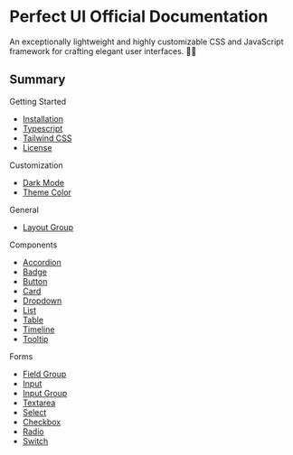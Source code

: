 # Perfect UI Official Documentation

An exceptionally lightweight and highly customizable CSS and JavaScript framework for crafting elegant user interfaces. 🎨💡

## Summary

Getting Started

- [Installation](https://github.com/chrissgon/perfectui/blob/main/docs/installation.md)
- [Typescript](https://github.com/chrissgon/perfectui/blob/main/docs/typescript.md)
- [Tailwind CSS](https://github.com/chrissgon/perfectui/blob/main/docs/tailwindcss.md)
- [License](https://github.com/chrissgon/perfectui/blob/main/docs/license.md)

Customization

- [Dark Mode](https://github.com/chrissgon/perfectui/blob/main/docs/darkmode.md)
- [Theme Color](https://github.com/chrissgon/perfectui/blob/main/docs/theme-color.md)

General

- [Layout Group](https://github.com/chrissgon/perfectui/blob/main/docs/layout-group.md)

Components

- [Accordion](https://github.com/chrissgon/perfectui/blob/main/docs/accordion.md)
- [Badge](https://github.com/chrissgon/perfectui/blob/main/docs/badge.md)
- [Button](https://github.com/chrissgon/perfectui/blob/main/docs/button.md)
- [Card](https://github.com/chrissgon/perfectui/blob/main/docs/card.md)
- [Dropdown](https://github.com/chrissgon/perfectui/blob/main/docs/dropdown.md)
- [List](https://github.com/chrissgon/perfectui/blob/main/docs/list.md)
- [Table](https://github.com/chrissgon/perfectui/blob/main/docs/table.md)
- [Timeline](https://github.com/chrissgon/perfectui/blob/main/docs/timeline.md)
- [Tooltip](https://github.com/chrissgon/perfectui/blob/main/docs/tooltip.md)

Forms

- [Field Group](https://github.com/chrissgon/perfectui/blob/main/docs/field-group.md)
- [Input](https://github.com/chrissgon/perfectui/blob/main/docs/input.md)
- [Input Group](https://github.com/chrissgon/perfectui/blob/main/docs/input-group.md)
- [Textarea](https://github.com/chrissgon/perfectui/blob/main/docs/textarea.md)
- [Select](https://github.com/chrissgon/perfectui/blob/main/docs/select.md)
- [Checkbox](https://github.com/chrissgon/perfectui/blob/main/docs/checkbox.md)
- [Radio](https://github.com/chrissgon/perfectui/blob/main/docs/radio.md)
- [Switch](https://github.com/chrissgon/perfectui/blob/main/docs/switch.md)
